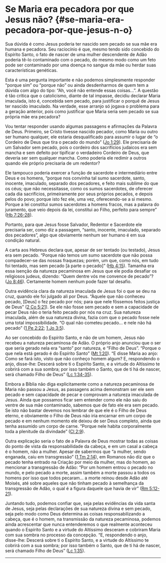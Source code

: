 # Se Maria era pecadora por que Jesus não? {#se-maria-era-pecadora-por-que-jesus-n-o}

Sua dúvida é como Jesus poderia ter nascido sem pecado se sua mãe era humana e pecadora. Seu raciocínio é que, mesmo tendo sido concebido do Espírito Santo, o fato de nascer de uma mulher descendente de Adão poderia tê-lo contaminado com o pecado, do mesmo modo como um feto pode ser contaminado por uma doença no sangue da mãe ou herdar suas características genéticas.

Esta é uma pergunta importante e não podemos simplesmente responder “porque sim” ou “porque não” ou ainda desdenharmos de quem tem a dúvida com algo do tipo: “Ah, você não entende essas coisas...”. A questão é tão crítica que o catolicismo, diante de tal impasse, decidiu declarar Maria imaculada, isto é, concebida sem pecado, para justificar o porquê de Jesus ter nascido imaculado. Na verdade, esse arranjo só jogava o problema para a geração anterior, pois como justificar que Maria seria sem pecado se sua própria mãe era pecadora?

Vou tentar responder usando algumas passagens e afirmações da Palavra de Deus. Primeiro, se Cristo tivesse nascido pecador, como Maria ou outro ser humano qualquer, ele estaria desqualificado para assumir o lugar de “o Cordeiro de Deus que tira o pecado do mundo” ([Jo 1:29](http://bibliaonline.com.br/acf/jo/1/29)). Ele precisaria de um Salvador sem pecado, pois o cordeiro dos sacrifícios judaicos era sem mancha e sem defeito por tipificar o verdadeiro Cordeiro de Deus, que deveria ser sem qualquer mancha. Como poderia ele redimir a outros quando ele próprio precisaria de um redentor?

Ele tampouco poderia exercer a função de sacerdote e intermediário entre Deus e os homens, “porque nos convinha tal sumo sacerdote, santo, inocente, imaculado, separado dos pecadores, e feito mais sublime do que os céus; que não necessitasse, como os sumos sacerdotes, de oferecer cada dia sacrifícios, primeiramente por seus próprios pecados, e depois pelos do povo; porque isto fez ele, uma vez, oferecendo-se a si mesmo. Porque a lei constitui sumos sacerdotes a homens fracos, mas a palavra do juramento, que veio depois da lei, constitui ao Filho, perfeito para sempre” ([Hb 7:26-28](http://bibliaonline.com.br/acf/hb/7/26-28)).

Portanto, para que Jesus fosse Salvador, Redentor e Sacerdote ele precisaria ser, como diz a passagem, “santo, inocente, imaculado, separado dos pecadores”, algo que obviamente nenhum ser humano é em sua condição natural.

A carta aos Hebreus declara que, apesar de ser tentado (ou testado), Jesus era sem pecado. “Porque não temos um sumo sacerdote que não possa compadecer-se das nossas fraquezas; porém, um que, como nós, em tudo foi tentado, mas sem pecado [à parte o pecado]” ([Hb 4:15](http://bibliaonline.com.br/acf/hb/4/15)). Tamanha era essa isenção da natureza pecaminosa em Jesus que ele podia desafiar os religiosos judeus, dizendo: “Quem dentre vós me convence de pecado”? ([Jo 8:46](http://bibliaonline.com.br/acf/jo/8/46)). Certamente homem nenhum pode fazer tal desafio.

Outra evidência clara da natureza imaculada de Jesus foi o que se deu na cruz, quando ele foi julgado ali por Deus. “Àquele que não conheceu pecado, [Deus] o fez pecado por nós; para que nele fôssemos feitos justiça de Deus” ([2 Co 5:21](http://bibliaonline.com.br/acf/2co/5/21)). Se ele não fosse sem pecado e sem a capacidade de pecar Deus não o teria feito pecado por nós na cruz. Sua natureza imaculada, além de sua natureza divina, fazia com que o pecado fosse nele uma total impossibilidade. “O qual não cometeu pecado... e nele não há pecado” ([1 Pe 2:22](http://bibliaonline.com.br/acf/1pe/2/22); [1 Jo 3:5](http://bibliaonline.com.br/acf/1jo/3/5)).

Ao ser concebido do Espírito Santo, e não de um homem, Jesus não recebeu a natureza pecaminosa de Adão. O próprio anjo anunciou que o ser que seria gerado nela era “santo” por natureza, e “Filho de Deus”. “Porque o que nela está gerado é do Espírito Santo” ([Mt 1:20](http://bibliaonline.com.br/acf/mt/1/20)). “E disse Maria ao anjo: Como se fará isto, visto que não conheço homem algum? E, respondendo o anjo, disse-lhe: Descerá sobre ti o Espírito Santo, e a virtude do Altíssimo te cobrirá com a sua sombra; por isso também o Santo, que de ti há de nascer, será chamado Filho de Deus” ([Lc 1:34-35](http://bibliaonline.com.br/acf/lc/1/34-35)).

Embora a Bíblia não diga explicitamente como a natureza pecaminosa de Maria não passou a Jesus, as passagens acima demonstram ser ele sem pecado e sem capacidade de pecar e comprovam a natureza imaculada de Jesus. Ainda que possamos ficar sem entender como ele não saiu do ventre de sua mãe contaminado, sabemos que de fato ele era sem pecado. Se isto não bastar devemos nos lembrar de que ele é o Filho de Deus eterno, e obviamente o Filho de Deus não iria encarnar em um corpo de pecado e em nenhum momento ele deixou de ser Deus completo, ainda que tenha assumido um corpo de carne. “Porque nele habita corporalmente toda a plenitude da divindade” ([Cl 2:9](http://bibliaonline.com.br/acf/cl/2/9)).

Outra explicação seria o fato de a Palavra de Deus mostrar todas as coisas do ponto de vista da responsabilidade da cabeça, e em um casal a cabeça é o homem, não a mulher. Apesar de sabermos que “a mulher, sendo enganada, caiu em transgressão” ([1 Tm 2:14](http://bibliaonline.com.br/acf/1tm/2/14)), em Romanos não diz que o pecado tenha entrado na Criação por meio da mulher, mas do homem, ao mencionar a transgressão de Adão: “Por um homem entrou o pecado no mundo, e pelo pecado a morte, assim também a morte passou a todos os homens por isso que todos pecaram... a morte reinou desde Adão até Moisés, até sobre aqueles que não tinham pecado à semelhança da transgressão de Adão, o qual é a figura daquele que havia de vir” ([Rm 5:12-21](http://bibliaonline.com.br/acf/rm/5/12-21)).

Juntando tudo, podemos confiar que, seja pelas evidências da vida santa de Jesus, seja pelas declarações de sua natureza divina e sem pecado, seja pelo modo como Deus determina as coisas responsabilizando a cabeça, que é o homem, na transmissão da natureza pecaminosa, podemos ainda acrescentar que nunca entenderemos o que realmente aconteceu quando o Espírito Santo e a virtude do Altíssimo desceram e cobriram Maria com sua sombra no processo da concepção. “E, respondendo o anjo, disse-lhe: Descerá sobre ti o Espírito Santo, e a virtude do Altíssimo te cobrirá com a sua sombra; por isso também o Santo, que de ti há de nascer, será chamado Filho de Deus” ([Lc 1:35](http://bibliaonline.com.br/acf/lc/1/35)).

*****